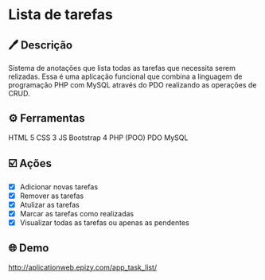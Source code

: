 # Lista de tarefas

## 🖊️ Descrição
Sistema de anotações que lista todas as tarefas que necessita serem relizadas.
Essa é uma aplicação funcional que combina a linguagem de programação PHP com MySQL através do PDO realizando as operações de CRUD.

## ⚙️ Ferramentas
HTML 5
CSS 3
JS
Bootstrap  4
PHP (POO)
PDO
MySQL

## ☑️ Ações
* [X] Adicionar novas tarefas
* [X] Remover as tarefas
* [X] Atulizar as tarefas
* [X] Marcar as tarefas como realizadas
* [X] Visualizar todas as tarefas ou apenas as pendentes

## 🌐 Demo
http://aplicationweb.epizy.com/app_task_list/

